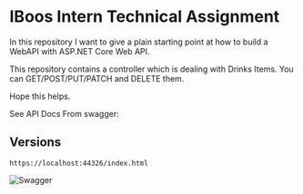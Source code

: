 # IBoos Intern Technical Assignment

In this repository I want to give a plain starting point at how to build a WebAPI with ASP.NET Core Web API.

This repository contains a controller which is dealing with Drinks Items. You can GET/POST/PUT/PATCH and DELETE them.

Hope this helps.

See API Docs From swagger:

## Versions

``` https://localhost:44326/index.html ```

![Swagger](IBOSS.PNG)
